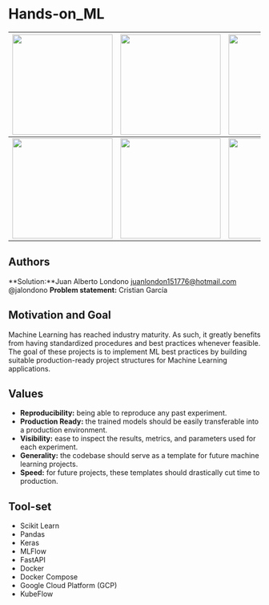 
# Hands-on_ML

<img src="https://upload.wikimedia.org/wikipedia/commons/thumb/0/05/Scikit_learn_logo_small.svg/1200px-Scikit_learn_logo_small.svg.png" width="200" />             |  <img src="https://static.wixstatic.com/media/d2f86c_8c2fa9373542411f94a970aa67843f20~mv2.jpg/v1/fill/w_952,h_412,al_c,q_90/d2f86c_8c2fa9373542411f94a970aa67843f20~mv2.jpg" width="200" /> | <img src="https://cdn.analyticsvidhya.com/wp-content/uploads/2018/03/pandas.jpg" width="200"/>
:-------------------------:|:-------------------------:|:-------------------------:
<img src="https://www.muycomputerpro.com/wp-content/uploads/2018/07/docker.png" width="200" />  |  <img src="https://prnewswire2-a.akamaihd.net/p/1893751/sp/189375100/thumbnail/entry_id/0_7ljmtw18/def_height/1005/def_width/1920/version/100012/type/2/q/100" width="200" /> | <img src="https://lh4.googleusercontent.com/K0d6_8d0Vi0hEMWXlEJFcvdnlhhnFi583YqZnY1SakUrAnb2eITIFjRwttHLMuKI5_5jXgjAJBf33R6lH_Ou3g-xaXCrjhozc2zu4_BEHFOh80CprM3gcyglN1lHTixjzUycCHw" width="200"/>



## Authors
**Solution:**Juan Alberto Londono juanlondon151776@hotmail.com  @jalondono
**Problem statement:** Cristian García

## Motivation and Goal
Machine Learning has reached industry maturity. 
As such, it greatly benefits from having standardized procedures and best practices whenever feasible. 
The goal of these projects is to implement ML best practices by building suitable production-ready project structures for Machine Learning applications.

## Values
* **Reproducibility:** being able to reproduce any past experiment.
* **Production Ready:** the trained models should be easily transferable into a production environment.
* **Visibility:**  ease to inspect the results, metrics, and parameters used for each experiment.
* **Generality:** the codebase should serve as a template for future machine learning projects.
* **Speed:** for future projects, these templates should drastically cut time to production.

## Tool-set
* Scikit Learn
* Pandas
* Keras
* MLFlow
* FastAPI
* Docker
* Docker Compose
* Google Cloud Platform (GCP)
* KubeFlow
